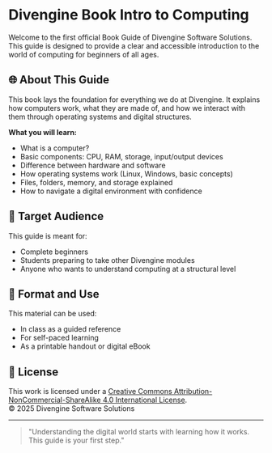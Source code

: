 # Divengine Book Intro to Computing

Welcome to the first official Book Guide of Divengine Software Solutions.  
This guide is designed to provide a clear and accessible introduction to the world of computing for beginners of all ages.

## 🌐 About This Guide

This book lays the foundation for everything we do at Divengine. It explains how computers work, what they are made of, and how we interact with them through operating systems and digital structures.

**What you will learn:**

- What is a computer?
- Basic components: CPU, RAM, storage, input/output devices
- Difference between hardware and software
- How operating systems work (Linux, Windows, basic concepts)
- Files, folders, memory, and storage explained
- How to navigate a digital environment with confidence

## 🧭 Target Audience

This guide is meant for:

- Complete beginners
- Students preparing to take other Divengine modules
- Anyone who wants to understand computing at a structural level

## 📘 Format and Use

This material can be used:

- In class as a guided reference
- For self-paced learning
- As a printable handout or digital eBook

## 🔐 License

This work is licensed under a [Creative Commons Attribution-NonCommercial-ShareAlike 4.0 International License](https://creativecommons.org/licenses/by-nc-sa/4.0/).  
© 2025 Divengine Software Solutions

---

> "Understanding the digital world starts with learning how it works. This guide is your first step."
